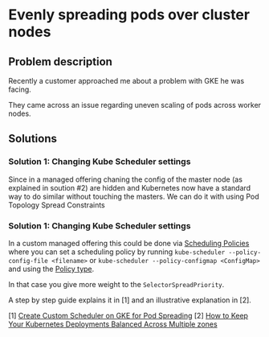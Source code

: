 # Evenly spreading pods over cluster nodes

## Problem description
Recently a customer approached me about a problem with GKE he was facing.

They came across an issue regarding uneven scaling of pods across worker nodes. 

## Solutions

### Solution 1: Changing Kube Scheduler settings

Since in a managed offering chaning the config of the master node (as explained in soution #2) are hidden and Kubernetes now have a standard way to do similar without touching the masters. We can do it with using Pod Topology Spread Constraints

### Solution 1: Changing Kube Scheduler settings

In a custom managed offering this could be done via [Scheduling Policies](https://kubernetes.io/docs/reference/scheduling/policies/) where you can set a scheduling policy by running `kube-scheduler --policy-config-file <filename>` or `kube-scheduler --policy-configmap <ConfigMap>` and using the [Policy type](https://kubernetes.io/docs/reference/config-api/kube-scheduler-policy-config.v1/).

In that case you give more weight to the `SelectorSpreadPriority`.

A step by step guide explains it in [1] and an illustrative explanation in [2].

[1] [Create Custom Scheduler on GKE for Pod Spreading](https://blog.searce.com/create-custom-scheduler-on-gke-for-pod-spreading-a23c1641a840)
[2] [How to Keep Your Kubernetes Deployments Balanced Across Multiple zones](https://medium.com/expedia-group-tech/how-to-keep-your-kubernetes-deployments-balanced-across-multiple-zones-dfe719847b41)